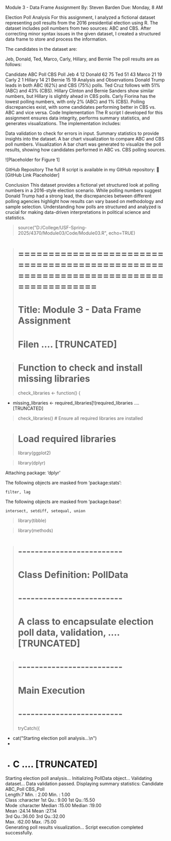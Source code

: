 Module 3 - Data Frame Assignment
By: Steven Barden
Due: Monday, 8 AM

Election Poll Analysis
For this assignment, I analyzed a fictional dataset representing poll results from the 2016 presidential election using R. The dataset includes poll numbers from two sources: ABC and CBS. After correcting minor syntax issues in the given dataset, I created a structured data frame to store and process the information.

The candidates in the dataset are:

Jeb, Donald, Ted, Marco, Carly, Hillary, and Bernie
The poll results are as follows:

Candidate	ABC Poll	CBS Poll
Jeb	4	12
Donald	62	75
Ted	51	43
Marco	21	19
Carly	2	1
Hillary	14	21
Bernie	15	19
Analysis and Observations
Donald Trump leads in both ABC (62%) and CBS (75%) polls.
Ted Cruz follows with 51% (ABC) and 43% (CBS).
Hillary Clinton and Bernie Sanders show similar numbers, but Hillary is slightly ahead in CBS polls.
Carly Fiorina has the lowest polling numbers, with only 2% (ABC) and 1% (CBS).
Polling discrepancies exist, with some candidates performing better in CBS vs. ABC and vice versa.
Code Implementation
The R script I developed for this assignment ensures data integrity, performs summary statistics, and generates visualizations. The implementation includes:

Data validation to check for errors in input.
Summary statistics to provide insights into the dataset.
A bar chart visualization to compare ABC and CBS poll numbers.
Visualization
A bar chart was generated to visualize the poll results, showing how candidates performed in ABC vs. CBS polling sources.

![Placeholder for Figure 1]

GitHub Repository
The full R script is available in my GitHub repository:
🔗 [GitHub Link Placeholder]

Conclusion
This dataset provides a fictional yet structured look at polling numbers in a 2016-style election scenario. While polling numbers suggest Donald Trump had a strong lead, the discrepancies between different polling agencies highlight how results can vary based on methodology and sample selection. Understanding how polls are structured and analyzed is crucial for making data-driven interpretations in political science and statistics.

> source("D:/College/USF-Spring-2025/4370/Module03/Code/Module03.R", echo=TRUE)

> # =====================================================================================
> # Title:        Module 3 - Data Frame Assignment
> # Filen .... [TRUNCATED] 

> # Function to check and install missing libraries
> check_libraries <- function() {
+   missing_libraries <- required_libraries[!(required_libraries .... [TRUNCATED] 

> check_libraries() # Ensure all required libraries are installed

> # Load required libraries
> library(ggplot2)

> library(dplyr)

Attaching package: ‘dplyr’

The following objects are masked from ‘package:stats’:

    filter, lag

The following objects are masked from ‘package:base’:

    intersect, setdiff, setequal, union


> library(tibble)

> library(methods)

> # -------------------------
> # Class Definition: PollData
> # -------------------------
> # A class to encapsulate election poll data, validation,  .... [TRUNCATED] 

> # -------------------------
> # Main Execution
> # -------------------------
> tryCatch({
+   cat("Starting election poll analysis...\n")
+ 
+   # C .... [TRUNCATED] 
Starting election poll analysis...
Initializing PollData object...
Validating dataset...
Data validation passed.
Displaying summary statistics:
  Candidate            ABC_Poll        CBS_Poll    
 Length:7           Min.   : 2.00   Min.   : 1.00  
 Class :character   1st Qu.: 9.00   1st Qu.:15.50  
 Mode  :character   Median :15.00   Median :19.00  
                    Mean   :24.14   Mean   :27.14  
                    3rd Qu.:36.00   3rd Qu.:32.00  
                    Max.   :62.00   Max.   :75.00  
Generating poll results visualization...
Script execution completed successfully.
> 
